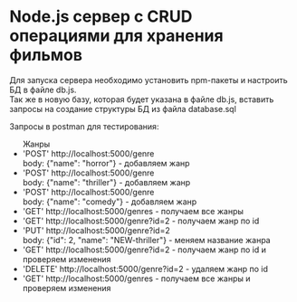 <h1>Node.js сервер с CRUD операциями для хранения фильмов</h1>

Для запуска сервера необходимо установить npm-пакеты и настроить БД в файле db.js. <br />Так же в новую базу, которая будет указана в файле db.js, вставить запросы на создание структуры БД из файла database.sql

Запросы в postman для тестирования:
<ul>Жанры
<li>'POST' http://localhost:5000/genre </br> body: {"name": "horror"} - добавляем жанр</li>
<li>'POST' http://localhost:5000/genre </br> body: {"name": "thriller"} - добавляем жанр</li>
<li>'POST' http://localhost:5000/genre </br> body: {"name": "comedy"} - добавляем жанр</li>
<li>'GET' http://localhost:5000/genres - получаем все жанры</li>
<li>'GET' http://localhost:5000/genre?id=2 - получаем жанр по id</li>
<li>'PUT' http://localhost:5000/genre?id=2 </br> body: {"id": 2, "name": "NEW-thriller"} - меняем название жанра</li>
<li>'GET' http://localhost:5000/genre?id=2 - получаем жанр по id и проверяем изменения</li>
<li>'DELETE' http://localhost:5000/genre?id=2 - удаляем жанр по id</li>
<li>'GET' http://localhost:5000/genres - получаем все жанры и проверяем изменения</li>
</ul>

